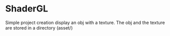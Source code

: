 # ShaderGL
Simple project creation display an obj with a texture. The obj and the texture are stored in a directory (asset/)
